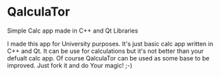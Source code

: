 # QalculaTor
Simple Calc app made in C++ and Qt Libraries

I made this app for University purposes. It's just basic calc app written in C++ and Qt. It can be use for calculations but it's not better than your defualt calc app.
Of course QalculaTor can be used as some base to be improved. Just fork it and do Your magic! ;-)
